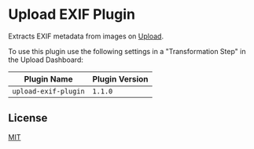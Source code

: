 # Upload EXIF Plugin

Extracts EXIF metadata from images on [Upload](https://upload.io).

To use this plugin use the following settings in a "Transformation Step" in the Upload Dashboard:

| Plugin Name                 | Plugin Version |
| --------------------------- | -------------- |
| `upload-exif-plugin`        | `1.1.0`        |

## License

[MIT](LICENSE)

